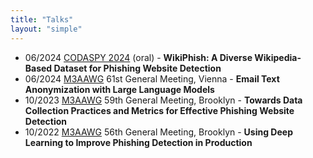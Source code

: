```yaml
---
title: "Talks"
layout: "simple"
---
```

- 06/2024 <a href="https://www.codaspy.org/2024/program.html">CODASPY 2024</a> (oral) - <b>WikiPhish: A Diverse Wikipedia-Based Dataset for Phishing Website Detection</b>
- 06/2024 <a href="https://www.m3aawg.org/">M3AAWG</a> 61st General Meeting, Vienna - <b>Email Text Anonymization with Large Language Models</b>
- 10/2023 <a href="https://www.m3aawg.org/">M3AAWG</a> 59th General Meeting, Brooklyn - <b>Towards Data Collection Practices and Metrics for Effective Phishing Website Detection</b>
- 10/2022 <a href="https://www.m3aawg.org/">M3AAWG</a> 56th General Meeting, Brooklyn - <b>Using Deep Learning to Improve Phishing Detection in Production</b>
